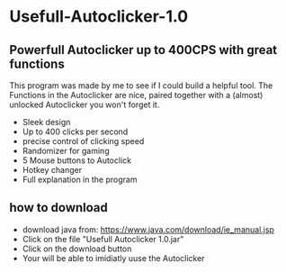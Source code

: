 # Usefull-Autoclicker-1.0

## Powerfull Autoclicker up to 400CPS with great functions

This program was made by me to see if I could build a helpful tool. The Functions in the Autoclicker are nice, paired together with a (almost) unlocked Autoclicker you won't forget it.

* Sleek design
* Up to 400 clicks per second
* precise control of clicking speed
* Randomizer for gaming
* 5 Mouse buttons to Autoclick
* Hotkey changer
* Full explanation in the program

## how to download

* download java from: https://www.java.com/download/ie_manual.jsp
* Click on the file "Usefull Autoclicker 1.0.jar"
* Click on the download button
* Your will be able to imidiatly uuse the Autoclicker